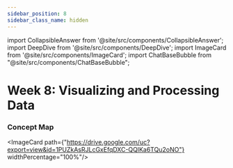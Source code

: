 ```yaml
---
sidebar_position: 8
sidebar_class_name: hidden
---
```


import CollapsibleAnswer from '@site/src/components/CollapsibleAnswer';
import DeepDive from '@site/src/components/DeepDive';
import ImageCard from '@site/src/components/ImageCard';
import ChatBaseBubble from "@site/src/components/ChatBaseBubble";

# Week 8: Visualizing and Processing Data


<ChatBaseBubble/>

### Concept Map

<ImageCard path={"https://drive.google.com/uc?export=view&id=1PUZkAsRJLcGxEfqDXC-QQlKa6TQu2oNO"} widthPercentage="100%"/>
